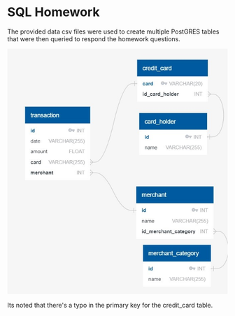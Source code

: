 # SQL Homework

The provided data csv files were used to create multiple PostGRES tables that were then queried to respond the homework questions.

![ERD diagram](./ERD/cc_transaction_ERD.jpg)

Its noted that there's a typo in the primary key for the credit_card table. 